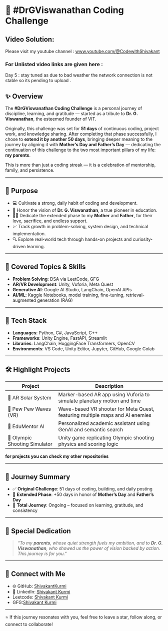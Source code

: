 # 🚀 #DrGViswanathan Coding Challenge

## Video Solution:
Please visit my youtube channel : www.youtube.com/@CodewithShivakant
### For Unlisted video links are given here :
Day 5 : stay tuned as due to bad weather the network connection is not stable so its pending to upload .


## ✨ Overview

The **#DrGViswanathan Coding Challenge** is a personal journey of discipline, learning, and gratitude — started as a tribute to **Dr. G. Viswanathan**, the esteemed founder of VIT.

Originally, this challenge was set for **51 days** of continuous coding, project work, and knowledge sharing. After completing that phase successfully, I chose to **extend it by another 50 days**, bringing deeper meaning to the journey by aligning it with **Mother’s Day and Father’s Day** — dedicating the continuation of this challenge to the two most important pillars of my life: **my parents**.

This is more than just a coding streak — it is a celebration of mentorship, family, and persistence.

---

## 🎯 Purpose

- 💻 Cultivate a strong, daily habit of coding and development.
- 🙏 Honor the vision of **Dr. G. Viswanathan**, a true pioneer in education.
- 👩‍👦 Dedicate the extended phase to my **Mother** and **Father**, for their love, sacrifice, and endless support.
- 📈 Track growth in problem-solving, system design, and technical implementation.
- 🔍 Explore real-world tech through hands-on projects and curiosity-driven learning.

---

## 🧠 Covered Topics & Skills

- **Problem Solving**: DSA via LeetCode, GFG
- **AR/VR Development**: Unity, Vuforia, Meta Quest
- **Generative AI**: Google AI Studio, LangChain, OpenAI APIs
- **AI/ML**: Kaggle Notebooks, model training, fine-tuning, retrieval-augmented generation (RAG)

---

## 🔧 Tech Stack

- **Languages**: Python, C#, JavaScript, C++
- **Frameworks**: Unity Engine, FastAPI, Streamlit
- **Libraries**: LangChain, HuggingFace Transformers, OpenCV
- **Environments**: VS Code, Unity Editor, Jupyter, GitHub, Google Colab

---

## 🛠️ Highlight Projects

| Project | Description |
|--------|-------------|
| 🌌 AR Solar System | Marker-based AR app using Vuforia to simulate planetary motion and time |
| 🔫 Pew Pew Waves (VR) | Wave-based VR shooter for Meta Quest, featuring multiple maps and AI enemies |
| 📘 EduMentor AI | Personalized academic assistant using GenAI and semantic search |
| 🏅 Olympic Shooting Simulator | Unity game replicating Olympic shooting physics and scoring logic |

**for projects you can check my other repositories**

---

## 📌 Journey Summary

- ✅ **Original Challenge**: 51 days of coding, building, and daily posting  
- 🔁 **Extended Phase**: +50 days in honor of **Mother’s Day** and **Father’s Day**  
- 🧭 **Total Journey**: Ongoing – focused on learning, gratitude, and consistency

---

## 🧡 Special Dedication

> _“To my **parents**, whose quiet strength fuels my ambition, and to **Dr. G. Viswanathan**, who showed us the power of vision backed by action. This journey is for you.”_

---

## 🤝 Connect with Me

- 🌐 GitHub: [ShivakantKurmi](https://github.com/shivakantkurmi)
- 💼 LinkedIn: [Shivakant Kurmi](www.linkedin.com/in/shivakant-kurmi-15339428a)
- Leetcode: [Shivakant Kurmi](https://leetcode.com/u/Shivakant_kurmi/)
- GFG:[Shivakant Kurmi](https://www.geeksforgeeks.org/user/shivakant_kurmi_23bcg10140/)

---

⭐ If this journey resonates with you, feel free to leave a star, follow along, or connect to collaborate!
